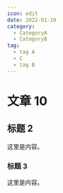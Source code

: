 ```yaml
---
icon: edit
date: 2022-01-10
category:
  - CategoryA
  - CategoryB
tag:
  - tag A
  - C
  - tag B
---
```


# 文章 10

## 标题 2

这里是内容。

### 标题 3

这里是内容。
